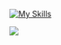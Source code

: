 [![My Skills](https://skillicons.dev/icons?i=ts,react,nextjs,php,laravel,mysql,androidstudio,figma,tailwind&theme=light)](https://www.linkedin.com/in/arthurharysson)

![](./profile-3d-contrib/profile-night-green.svg)
